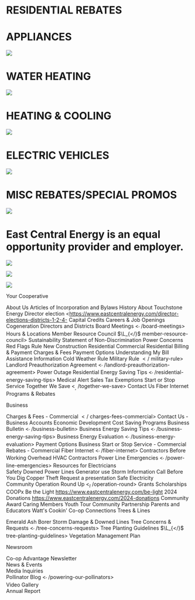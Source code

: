 # RESIDENTIAL REBATES  

# APPLIANCES  

![](images/e407594e2e563b666a822bf587eecdc7d6b655ecd193eec78d4e5c797826289e.jpg)  

</residential-appliances>  

# WATER HEATING  

![](images/697c7f483d0fe2dd7540fce61f4a93f6ca6dbfbd3f6382dd876939aa7889148b.jpg)  

# HEATING & COOLING  

![](images/0b583201dc35dcc37f1b9cb343bfef5ade7c85b5e18842e9d073b4b998d22968.jpg)  

# ELECTRIC VEHICLES  

![](images/9f2322d9bbc211c708c2d086be28b3aa27e6e3aab11d09e956fd1ce3a883bc33.jpg)  

# MISC REBATES/SPECIAL PROMOS  

![](images/ab0fd795588d7ad54d199fdb2f54e510665cb19b05c79ea018eb541d7458c910.jpg)  

# East Central Energy is an equal opportunity provider and employer.  

![](images/1eb2dc3c15b3cb2e305dac05e75a22d550b8183156eba6b52c397ae542ab1ebc.jpg)  

![](images/77b59b92f357fc0b45aec24fb36b2630126226268ee9c6b1ceddbd1aad088afc.jpg)  

![](images/e9ac5547100511e1fdc4c9263a03eb10dac48369beb4b28b151d5476f164e360.jpg)  

Your Cooperative  

About Us </about-us> Articles of Incorporation and Bylaws </articles-incorporation-and-bylaws> History </history> About Touchstone Energy </touchstone-energy-cooperatives> Director election <https://www.eastcentralenergy.com/director-elections-districts-1-2-4- Capital Credits </capital-credits> Careers & Job Openings </careers-job-openings> Cogeneration </cogeneration> Directors and Districts </directors-and-districts> Board Meetings $<_{\prime}$ /board-meetings> Hours & Locations </hours-locations> Member Resource Council $\L_{</}$ member-resource-council> Sustainability </esg-report> Statement of Non-Discrimination </statement-non-discrimination> Power Concerns </power-concerns> Red Flags Rule </red-flags-rule> New Construction Residential </new-construction> Commercial </commercial-new-construction> Residential Billing & Payment Charges & Fees </charges-fees> Payment Options </payment-options> Understanding My Bill </understanding-my-bill> Assistance Information </assistance-information> Cold Weather Rule </cold-weather-rule> Military Rule $\scriptstyle</$ military-rule> Landlord Preauthorization Agreement $<_{\prime}$ /landlord-preauthorization-agreement> Power Outage </power-outage> Residential Energy Saving Tips $<_{\prime}$ /residential-energy-saving-tips> Medical Alert </medical-alert> Sales Tax Exemptions </sales-tax-exemptions> Start or Stop Service </start-or-stop-service> Together We Save $<_{,}$ /together-we-save> Contact Us </contact-us> Fiber Internet </fiber-internet> Programs & Rebates </programs-rebates>  

Business  

Charges & Fees - Commercial $\scriptstyle</$ charges-fees-commercial> Contact Us - Business Accounts </contact-us-business-accounts> Economic Development </economic-development> Cost Saving Programs </cost-saving-programs> Business Bulletin $<_{\prime}$ /business-bulletin> Business Energy Saving Tips $<_{\prime}$ /business-energy-saving-tips> Business Energy Evaluation $<_{\prime}$ /business-energy-evaluation> Payment Options Business </payment-options-businesses> Start or Stop Service - Commercial </start-or-stop-service-commercial> Rebates - Commercial </rebates-commercial> Fiber Internet $<_{\prime}$ /fiber-internet> Contractors Before Working Overhead </working-overhead> HVAC Contractors </hvac-contractors> Power Line Emergencies $<_{\prime}$ /power-line-emergencies> Resources for Electricians </resources-electricians>   
Safety Downed Power Lines </downed-power-lines> Generator use </generator-safety> Storm Information </storm-information> Call Before You Dig </call-you-dig> Copper Theft </help-stop-copper-theft> Request a presentation </request-presentation> Safe Electricity </safe-electricity>   
Community Operation Round Up $<_{I}$ /operation-round> Grants </grants> Scholarships </scholarships> COOPx </coopx-eces-youth-experience> Be the Light <https://www.eastcentralenergy.com/be-light> 2024 Donations <https://www.eastcentralenergy.com/2024-donations> Community Award </recognizing-power-community> Caring Members </caring-members> Youth Tour </youth-tour> Community Partnership </community-partnership-donations> Parents and Educators </parents-and-educators> Watt's Cookin' </watts-cookin> Co-op Connections </co-op-connections> Trees & Lines  

Emerald Ash Borer </emerald-ash-borer> Storm Damage & Downed Lines </storm-damage-downed-lines> Tree Concerns & Requests $<_{\prime}$ /tree-concerns-requests> Tree Planting Guidelines $\L_{</}$ tree-planting-guidelines> Vegetation Management Plan </vegetation-management-plan>  

Newsroom  

Co-op Advantage Newsletter </co-op-advantage-newsletter>   
News & Events </posts>   
Media Inquiries </media-inquiries>   
Pollinator Blog $<_{\prime}$ /powering-our-pollinators>   
Video Gallery </video-gallery>   
Annual Report </annual-report>  